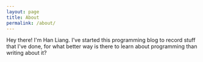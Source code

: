 ```yaml
---
layout: page
title: About
permalink: /about/
---
```


Hey there! I'm Han Liang. I've started this programming blog to record stuff that I've done, for what better way is there to learn about programming than writing about it?
